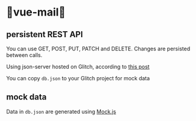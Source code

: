 # 📮vue-mail💌

## persistent REST API

You can use GET, POST, PUT, PATCH and DELETE. Changes are persisted between calls.

Using json-server hosted on Glitch, according to [this post](https://juliangaramendy.dev/json-server-glitch/)

You can copy `db.json` to your Glitch project for mock data

## mock data

Data in `db.json` are generated using [Mock.js](https://github.com/nuysoft/Mock/tree/refactoring)
